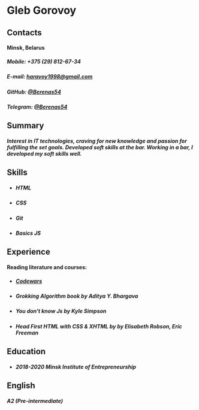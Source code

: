 # Gleb Gorovoy

## Contacts

#### Minsk, Belarus
##### Mobile: +375 (29) 812-67-34
##### E-mail: haravoy1998@gmail.com
##### GitHub: [@Berenas54](https://github.com/Berenas54)
##### Telegram: [@Berenas54](https://t.me/Berenas54)

## Summary
 
##### Interest in IT technologies, craving for new knowledge and passion for fulfilling the set goals. Developed soft skills at the bar. Working in a bar, I developed my soft skills well.
 
## Skills

 * ##### HTML
 * ##### CSS
 * ##### Git
 * ##### Basics JS

## Experience

#### Reading literature and courses:
* ##### [Codewars](https://www.codewars.com/users/Berenas54)
* ##### Grokking Algorithm book by Aditya Y. Bhargava
* ##### You don't know Js by Kyle Simpson
* ##### Head First HTML with CSS & XHTML by by Elisabeth Robson, Eric Freeman
 
## Education

* ##### 2018-2020 Minsk Institute of Entrepreneurship 

## English 
##### A2 (Pre-intermediate)
